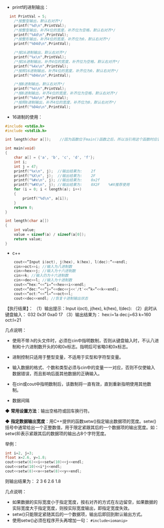 - printf的进制输出：

```c
  int PrintVal = 5;
    /*按整型输出，默认右对齐*/
    printf("%d\n",PrintVal);
    /*按整型输出，补齐4位的宽度，补齐位为空格，默认右对齐*/
    printf("%4d\n",PrintVal);
    /*按整形输出，补齐4位的宽度，补齐位为0，默认右对齐*/
    printf("%04d\n",PrintVal);

    /*按16进制输出，默认右对齐*/   
    printf("%x\n",PrintVal);
    /*按16进制输出，补齐4位的宽度，补齐位为空格，默认右对齐*/
    printf("%4x\n",PrintVal);
    /*按照16进制输出，补齐4位的宽度，补齐位为0，默认右对齐*/
    printf("%04x\n",PrintVal);

    /*按8进制输出，默认右对齐*/
    printf("%o\n",PrintVal);
    /*按8进制输出，补齐4位的宽度，补齐位为空格，默认右对齐*/
    printf("%4o\n",PrintVal);
    /*按照8进制输出，补齐4位的宽度，补齐位为0，默认右对齐*/
    printf("%04o\n",PrintVal);
```

- 16进制的使用：

```c
#include <stdio.h>
#include <stdlib.h>

int length(char a[]);    //因为函数位于main()函数之后，所以当引用这个函数时应该首先进行声明便于之后的引用

int main(void)
{
    char a[] = {'a', 'b', 'c', 'd', 'f'};
    int i;
    int j = 47;
    printf("%x\n", j);  //输出结果为:    2f
    printf("%X\n", j);  //输出结果为:    2F
    printf("%#x\n", j); //输出结果为:    0x2f
    printf("%#X\n", j); //输出结果为:    0X2F    %#X推荐使用
    for (i = 0; i < length(a); i++)
    {
        printf("%d\n", a[i]);
    }
    return 0;
}

int length(char a[])
{
    int value;
    value = sizeof(a) / sizeof(a[0]);
    return value;
}
```

- c++

```c++
	cout<<”Input i(oct), j(hex), k(hex), l(dec):”<<endl;
    cin>>oct>>i; //输入为八进制数
    cin>>hex>>j; //输入为十六进制数
    cin>>k; //输入仍为十六进制数
    cin>>dec>>l; //输入为十进制数
    cout<<”hex:”<<”i=”<<hex<<i<<endl;
    cout<<”dec:”<<”j=”<<dec<<j<<′/t′<<”k=”<<k<<endl;
    cout<<”oct:”<<”l=”<<oct<<l;
    cout<<dec<<endl; //恢复十进制输出状态
```

【执行结果】：
（1）输出提示：Input i(oct), j(hex), k(hex), l(dec):
（2）此时从键盘输入： 032 0x3f 0xa0 17 <CR>
（3）输出结果为：
        hex:i=1a
        dec:j=63 k=160
        oct:l=21

几点说明：

- 使用不带.h的头文件<iostream>时，必须在cin中指明数制，否则从键盘输入时，不认八进制和十六进制数开头的0和0x标志。指明后可省略0和0x标志。
- 进制控制只适用于整型变量，不适用于实型和字符型变量。
- 输入数据的格式、个数和类型必须与cin中的变量一一对应，否则不仅使输入数据错误，而且影响后面其他数据的正确输入。
- 在cin或cout中指明数制后，该数制将一直有效，直到重新指明使用其他数制。

- 数据间隔

◆ **常用设置方法**：输出空格符或回车换行符。

◆ **指定数据输出宽度**：用C++提供的函数setw()指定输出数据项的宽度。setw()括号中通常给出一个正整数值，用于限定紧跟其后的一个数据项的输出宽度。如：setw(8)表示紧跟其后的数据项的输出占8个字符宽度。

举例：
```c
int i=2, j=3;
float x=2.6, y=1.8;
cout<<setw(6)<<i<<setw(10)<<j<<endl;
cout<<setw(10)<<i*j<<endl;
cout<<setw(8)<<x<<setw(8)<<y<<endl;
```
则输出结果为：
     2         3
         6
     2.6     1.8

几点说明：

- 如果数据的实际宽度小于指定宽度，按右对齐的方式在左边留空，如果数据的实际宽度大于指定宽度，则按实际宽度输出，即指定宽度失效。
- setw()只能限定紧随其后的一个数据项，输出后即回到默认输出方式。
- 使用setw()必须在程序开头再增加一句： `#include<iomanip>`

